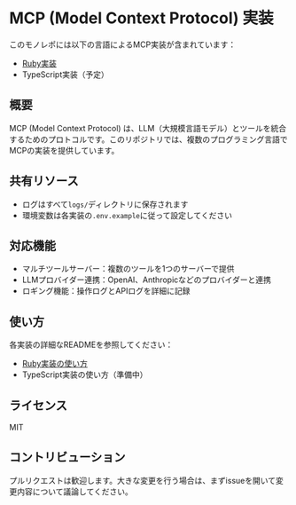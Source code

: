 # MCP (Model Context Protocol) 実装

このモノレポには以下の言語によるMCP実装が含まれています：

- [Ruby実装](./ruby/README.md)
- TypeScript実装（予定）

## 概要

MCP (Model Context Protocol) は、LLM（大規模言語モデル）とツールを統合するためのプロトコルです。このリポジトリでは、複数のプログラミング言語でMCPの実装を提供しています。

## 共有リソース

- ログはすべて`logs/`ディレクトリに保存されます
- 環境変数は各実装の`.env.example`に従って設定してください

## 対応機能

- マルチツールサーバー：複数のツールを1つのサーバーで提供
- LLMプロバイダー連携：OpenAI、Anthropicなどのプロバイダーと連携
- ロギング機能：操作ログとAPIログを詳細に記録

## 使い方

各実装の詳細なREADMEを参照してください：

- [Ruby実装の使い方](./ruby/README.md)
- TypeScript実装の使い方（準備中）

## ライセンス

MIT

## コントリビューション

プルリクエストは歓迎します。大きな変更を行う場合は、まずissueを開いて変更内容について議論してください。
